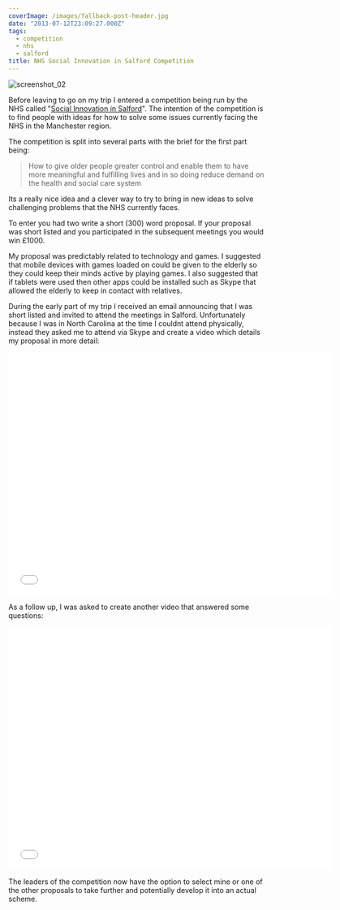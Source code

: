 ```yaml
---
coverImage: /images/fallback-post-header.jpg
date: "2013-07-12T23:09:27.000Z"
tags:
  - competition
  - nhs
  - salford
title: NHS Social Innovation in Salford Competition
---
```


![screenshot_02](/wp-content/uploads/2013/07/screenshot_02.png)

Before leaving to go on my trip I entered a competition being run by the NHS called "[Social Innovation in Salford](https://www.nwsocialvaluefoundation.org/competition/)". The intention of the competition is to find people with ideas for how to solve some issues currently facing the NHS in the Manchester region.

<!-- more -->

The competition is split into several parts with the brief for the first part being:

> How to give older people greater control and enable them to have more meaningful and fulfilling lives and in so doing reduce demand on the health and social care system

Its a really nice idea and a clever way to try to bring in new ideas to solve challenging problems that the NHS currently faces.

To enter you had two write a short (300) word proposal. If your proposal was short listed and you participated in the subsequent meetings you would win £1000\.

My proposal was predictably related to technology and games. I suggested that mobile devices with games loaded on could be given to the elderly so they could keep their minds active by playing games. I also suggested that if tablets were used then other apps could be installed such as Skype that allowed the elderly to keep in contact with relatives.

During the early part of my trip I received an email announcing that I was short listed and invited to attend the meetings in Salford. Unfortunately because I was in North Carolina at the time I couldnt attend physically, instead they asked me to attend via Skype and create a video which details my proposal in more detail:

<iframe width="640" height="480" src="//www.youtube.com/embed/xZM7soA5dls" frameborder="0" allowfullscreen></iframe>

As a follow up, I was asked to create another video that answered some questions:

<iframe width="640" height="480" src="//www.youtube.com/embed/KgBnEq7FV5Q" frameborder="0" allowfullscreen></iframe>

The leaders of the competition now have the option to select mine or one of the other proposals to take further and potentially develop it into an actual scheme.

